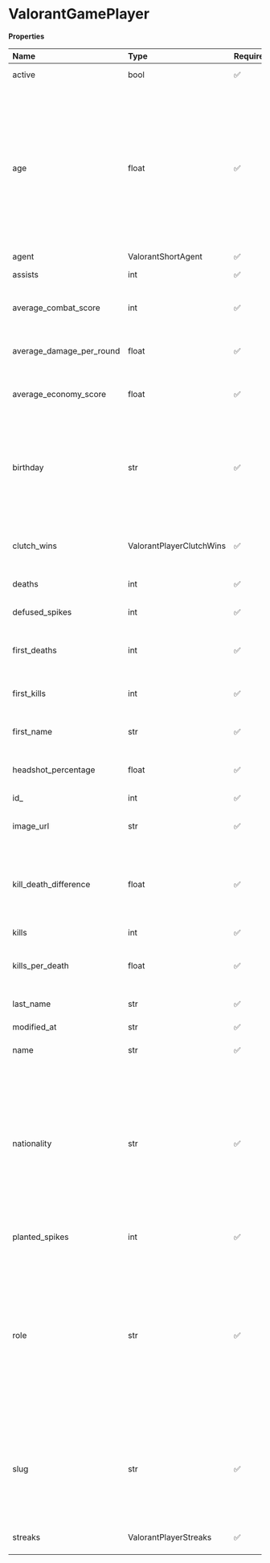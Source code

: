 # ValorantGamePlayer

**Properties**

| Name                     | Type                     | Required | Description                                                                                                                                                                                                                                    |
| :----------------------- | :----------------------- | :------- | :--------------------------------------------------------------------------------------------------------------------------------------------------------------------------------------------------------------------------------------------- |
| active                   | bool                     | ✅       | Whether player is active                                                                                                                                                                                                                       |
| age                      | float                    | ✅       | Age of the player, `null` if unknown. When `birthday` is `null`, `age` is an approxiamation. Read more about [players' age](/docs/about-players-age) <br/>**Note**: This field is only present for users running the Historical plan or above. |
| agent                    | ValorantShortAgent       | ✅       |                                                                                                                                                                                                                                                |
| assists                  | int                      | ✅       | Number of player's assists                                                                                                                                                                                                                     |
| average_combat_score     | int                      | ✅       | Average combat score (ACS) of the player                                                                                                                                                                                                       |
| average_damage_per_round | float                    | ✅       | Average damage per round (ADR) of the player                                                                                                                                                                                                   |
| average_economy_score    | float                    | ✅       | Average economy score (ECS) of the player                                                                                                                                                                                                      |
| birthday                 | str                      | ✅       | Birth day of the player, `YYYY-MM-DD` format. `null` if unknown. <br/>**Note**: This field is only present for users running the Historical plan or above.                                                                                     |
| clutch_wins              | ValorantPlayerClutchWins | ✅       | Round wins when the player was the last team member alive                                                                                                                                                                                      |
| deaths                   | int                      | ✅       | Number of player's death                                                                                                                                                                                                                       |
| defused_spikes           | int                      | ✅       | Number of spikes defused by the player                                                                                                                                                                                                         |
| first_deaths             | int                      | ✅       | Number of rounds where the player died first                                                                                                                                                                                                   |
| first_kills              | int                      | ✅       | Number of rounds where the player did the first kill                                                                                                                                                                                           |
| first_name               | str                      | ✅       | First name of the player. `null` if unknown                                                                                                                                                                                                    |
| headshot_percentage      | float                    | ✅       | Percentage of headshots within the player's shots                                                                                                                                                                                              |
| id\_                     | int                      | ✅       | ID of the player                                                                                                                                                                                                                               |
| image_url                | str                      | ✅       | URL to the photo of the player. `null` if not available.                                                                                                                                                                                       |
| kill_death_difference    | float                    | ✅       | Difference between the player's number of kills and number of death (kills - deaths)                                                                                                                                                           |
| kills                    | int                      | ✅       | Number of player's kills                                                                                                                                                                                                                       |
| kills_per_death          | float                    | ✅       | Ratio of player's kills per deaths (kills / deaths)                                                                                                                                                                                            |
| last_name                | str                      | ✅       | Last name of the player. `null` if unknown                                                                                                                                                                                                     |
| modified_at              | str                      | ✅       |                                                                                                                                                                                                                                                |
| name                     | str                      | ✅       | Professional name of the player                                                                                                                                                                                                                |
| nationality              | str                      | ✅       | Country code matching the nationality of the player according to the ISO 3166-1 standard (Alpha-2 code). <br/>In addition to the standard, the `XK` code is used for Kosovo. <br/>`null` if unknown                                            |
| planted_spikes           | int                      | ✅       | Number of spikes planted by the player                                                                                                                                                                                                         |
| role                     | str                      | ✅       | Role/position of the player. Field value varies depending on the video game.`null` if unknown. <br/>**Note**: role is only available for DotA 2, League of Legends, and Overwatch players. <br/>`null` for other video games.                  |
| slug                     | str                      | ✅       | Unique, human-readable identifier for the player. <br/>`id` and `slug` can be used interchangeably throughout the API.                                                                                                                         |
| streaks                  | ValorantPlayerStreaks    | ✅       | Streaks done by the player (in a given round)                                                                                                                                                                                                  |
